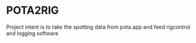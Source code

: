 # POTA2RIG
Project intent is to take the spotting data from pota.app and feed rigcontrol and logging software
